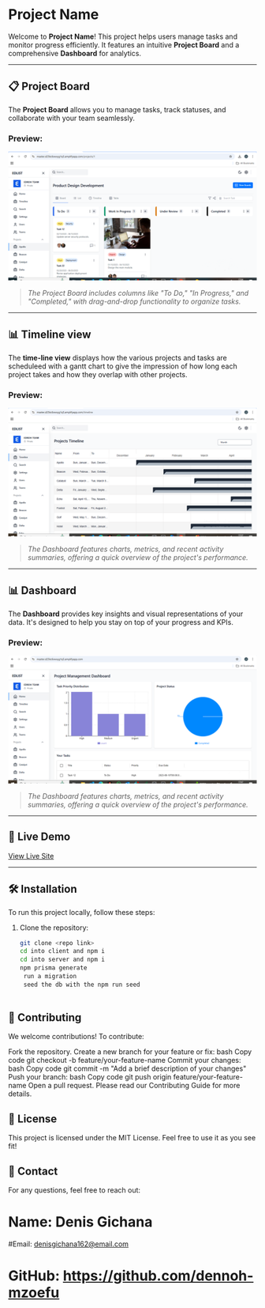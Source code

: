 # Project Name

Welcome to **Project Name**! This project helps users manage tasks and monitor progress efficiently. It features an intuitive **Project Board** and a comprehensive **Dashboard** for analytics.

---

## 📋 Project Board

The **Project Board** allows you to manage tasks, track statuses, and collaborate with your team seamlessly.

### Preview:
![Project Board](./public/screenshots/project-board.png)

> *The Project Board includes columns like "To Do," "In Progress," and "Completed," with drag-and-drop functionality to organize tasks.*

---

## 📊 Timeline view

The **time-line view** displays how the various projects and tasks are scheduleed with a gantt chart to give the impression of how long each project takes and how they overlap with other projects.

### Preview:
![Dashboard](./public/screenshots/timeline.png)

> *The Dashboard features charts, metrics, and recent activity summaries, offering a quick overview of the project's performance.*

---
## 📊 Dashboard

The **Dashboard** provides key insights and visual representations of your data. It's designed to help you stay on top of your progress and KPIs.

### Preview:
![Dashboard](./public/screenshots/dashboard.png)

> *The Dashboard features charts, metrics, and recent activity summaries, offering a quick overview of the project's performance.*

---

## 🚀 Live Demo

[View Live Site](https://master.d25kc6xwxyg1q5.amplifyapp.com/)

---

## 🛠️ Installation

To run this project locally, follow these steps:

1. Clone the repository:
   ```bash
   git clone <repo link>
   cd into client and npm i
   cd into server and npm i
   npm prisma generate
    run a migration
    seed the db with the npm run seed



## 🤝 Contributing
We welcome contributions! To contribute:

Fork the repository.
Create a new branch for your feature or fix:
bash
Copy code
git checkout -b feature/your-feature-name
Commit your changes:
bash
Copy code
git commit -m "Add a brief description of your changes"
Push your branch:
bash
Copy code
git push origin feature/your-feature-name
Open a pull request.
Please read our Contributing Guide for more details.

## 📝 License
This project is licensed under the MIT License. Feel free to use it as you see fit!

## 💬 Contact
For any questions, feel free to reach out:

# Name: Denis Gichana
#Email: denisgichana162@email.com
# GitHub: https://github.com/dennoh-mzoefu